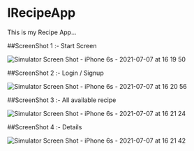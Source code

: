# IRecipeApp
This is my Recipe App...

##ScreenShot 1 :- Start Screen 

![Simulator Screen Shot - iPhone 6s - 2021-07-07 at 16 19 50](https://user-images.githubusercontent.com/54436939/124747925-1cdbcd00-df40-11eb-87fe-232384934958.png)


##ScreenShot 2 :- Login / Signup

![Simulator Screen Shot - iPhone 6s - 2021-07-07 at 16 20 56](https://user-images.githubusercontent.com/54436939/124747937-1fd6bd80-df40-11eb-80ce-79830ac25c43.png)


##ScreenShot 3 :- All available recipe

![Simulator Screen Shot - iPhone 6s - 2021-07-07 at 16 21 24](https://user-images.githubusercontent.com/54436939/124747949-2402db00-df40-11eb-8461-72bcb6a39680.png)


##ScreenShot 4 :- Details

![Simulator Screen Shot - iPhone 6s - 2021-07-07 at 16 21 42](https://user-images.githubusercontent.com/54436939/124747963-27966200-df40-11eb-8dde-e374c6728a91.png)


